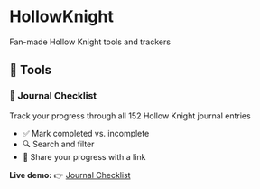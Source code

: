 # HollowKnight
Fan-made Hollow Knight tools and trackers

## 🔧 Tools

### 📓 Journal Checklist  
Track your progress through all 152 Hollow Knight journal entries
- ✅ Mark completed vs. incomplete
- 🔍 Search and filter
- 🔗 Share your progress with a link

**Live demo:**
👉 [Journal Checklist](https://relishablez.github.io/HollowKnight/JournalChecklist/)
